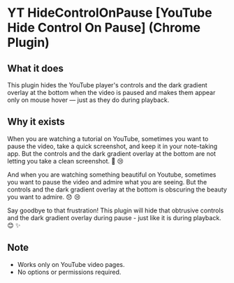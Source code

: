 # YT HideControlOnPause [YouTube Hide Control On Pause] (Chrome Plugin)

## What it does
This plugin hides the YouTube player's controls and the dark gradient overlay at the bottom when the video is paused and makes them appear only on mouse hover — just as they do during playback.

## Why it exists
When you are watching a tutorial on YouTube, sometimes you want to pause the video, take a quick screenshot, and keep it in your note-taking app. But the controls and the dark gradient overlay at the bottom are not letting you take a clean screenshot. 😤 😢

And when you are watching something beautiful on Youtube, sometimes you want to pause the video and admire what you are seeing. But the controls and the dark gradient overlay at the bottom is obscuring the beauty you want to admire. 😞 😢

Say goodbye to that frustration! This plugin will hide that obtrusive controls and the dark gradient overlay during pause - just like it is during playback. 😊 ✨

## Note
- Works only on YouTube video pages.
- No options or permissions required.